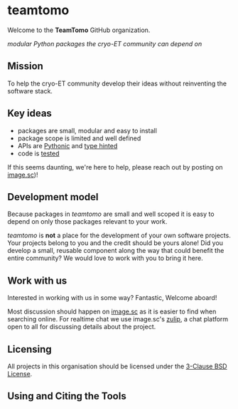 # teamtomo

Welcome to the **TeamTomo** GitHub organization.

*modular Python packages the cryo-ET community can depend on*

## Mission

To help the cryo-ET community develop their ideas without reinventing the software stack.

## Key ideas

- packages are small, modular and easy to install
- package scope is limited and well defined
- APIs are [Pythonic](https://peps.python.org/pep-0020/) and [type hinted](https://docs.python.org/3/library/typing.html)
- code is [tested](https://docs.pytest.org/en/7.1.x/)

If this seems daunting, we're here to help, please reach out by posting on [image.sc](https://forum.image.sc/tag/teamtomo))!

## Development model

Because packages in *teamtomo* are small and well scoped it is easy to 
depend on only those packages relevant to your work. 

*teamtomo* is **not** a place for the development of your own software projects. 
Your projects belong to you and the credit should be yours alone! 
Did you develop a small, reusable component along the way that could benefit the 
entire community? We would love to work with you to bring it here.

## Work with us
Interested in working with us in some way? Fantastic, Welcome aboard! 

Most discussion should happen on [image.sc](https://forum.image.sc/tag/teamtomo) as it is easier to find when searching online.
For realtime chat we use image.sc's [zulip](https://imagesc.zulipchat.com/#narrow/stream/426493-TeamTomo), a chat platform open to all for discussing details about the project. 

## Licensing
All projects in this organisation should be licensed under the [3-Clause BSD License](https://opensource.org/licenses/BSD-3-Clause).

## Using and Citing the Tools
